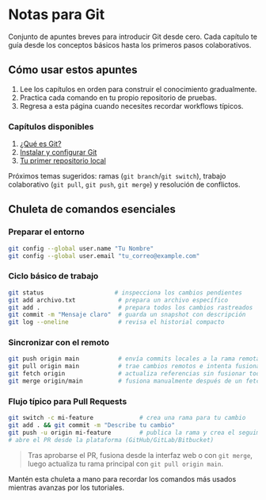 # Notas para Git

Conjunto de apuntes breves para introducir Git desde cero. Cada capítulo te guía desde los conceptos básicos hasta los primeros pasos colaborativos.

## Cómo usar estos apuntes
1. Lee los capítulos en orden para construir el conocimiento gradualmente.
2. Practica cada comando en tu propio repositorio de pruebas.
3. Regresa a esta página cuando necesites recordar workflows típicos.

### Capítulos disponibles
1. [¿Qué es Git?](01-que-es-git.md)
2. [Instalar y configurar Git](02-instalar-configurar-git.md)
3. [Tu primer repositorio local](03-primer-repositorio.md)

Próximos temas sugeridos: ramas (`git branch`/`git switch`), trabajo colaborativo (`git pull`, `git push`, `git merge`) y resolución de conflictos.

## Chuleta de comandos esenciales
### Preparar el entorno
```bash
git config --global user.name "Tu Nombre"
git config --global user.email "tu_correo@example.com"
```

### Ciclo básico de trabajo
```bash
git status                    # inspecciona los cambios pendientes
git add archivo.txt            # prepara un archivo específico
git add .                      # prepara todos los cambios rastreados
git commit -m "Mensaje claro"  # guarda un snapshot con descripción
git log --oneline              # revisa el historial compacto
```

### Sincronizar con el remoto
```bash
git push origin main           # envía commits locales a la rama remota
git pull origin main           # trae cambios remotos e intenta fusionarlos
git fetch origin               # actualiza referencias sin fusionar todavía
git merge origin/main          # fusiona manualmente después de un fetch
```

### Flujo típico para Pull Requests
```bash
git switch -c mi-feature             # crea una rama para tu cambio
git add . && git commit -m "Describe tu cambio"
git push -u origin mi-feature        # publica la rama y crea el seguimiento
# abre el PR desde la plataforma (GitHub/GitLab/Bitbucket)
```
> Tras aprobarse el PR, fusiona desde la interfaz web o con `git merge`, luego actualiza tu rama principal con `git pull origin main`.

Mantén esta chuleta a mano para recordar los comandos más usados mientras avanzas por los tutoriales.
